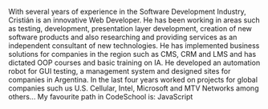 With several years of experience in the Software Development Industry, Cristián is an innovative Web Developer. He has been working in areas such as testing, development, presentation layer development, creation of new software products and also researching and providing services as an independent consultant of new technologies. He has implemented business solutions for companies in the region such as CMS, CRM and LMS and has dictated OOP courses and basic training on IA. He developed an automation robot for GUI testing, a management system and designed sites for companies in Argentina. In the last four years worked on projects for global companies such us U.S. Cellular, Intel, Microsoft and MTV Networks among others...
My favourite path in CodeSchool is: JavaScript
